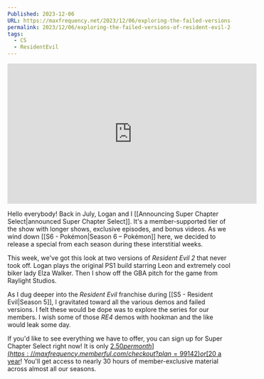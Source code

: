 ```yaml
---
Published: 2023-12-06
URL: https://maxfrequency.net/2023/12/06/exploring-the-failed-versions-of-resident-evil-2-super-chapter-select/
permalink: 2023/12/06/exploring-the-failed-versions-of-resident-evil-2-super-chapter-select/
tags:
  - CS
  - ResidentEvil
---
```

<div class=iframe-container>
<iframe width="560" height="315" src="https://www.youtube-nocookie.com/embed/K3WV4k2qiIE?si=MvMJ25B6iX8JGszZ" title="YouTube video player" frameborder="0" allow="accelerometer; autoplay; clipboard-write; encrypted-media; gyroscope; picture-in-picture; web-share" allowfullscreen></iframe>
</div>

Hello everybody! Back in July, Logan and I [[Announcing Super Chapter Select|announced Super Chapter Select]]. It's a member-supported tier of the show with longer shows, exclusive episodes, and bonus videos. As we wind down [[S6 - Pokémon|Season 6 – Pokémon]] here, we decided to release a special from each season during these interstitial weeks.

This week, we've got this look at two versions of *Resident Evil 2* that never took off. Logan plays the original PS1 build starring Leon and extremely cool biker lady Elza Walker. Then I show off the GBA pitch for the game from Raylight Studios. 

As I dug deeper into the *Resident Evil* franchise during [[S5 - Resident Evil|Season 5]], I gravitated toward all the various demos and failed versions. I felt these would be dope was to explore the series for our members. I wish some of those *RE4* demos with hookman and the like would leak some day.

If you'd like to see everything we have to offer, you can sign up for Super Chapter Select right now! It is only [$2.50 per month](https://maxfrequency.memberful.com/checkout?plan=99142) or [$20 a year](https://maxfrequency.memberful.com/checkout?plan=76115)! You'll get access to nearly 30 hours of member-exclusive material across almost all our seasons. 